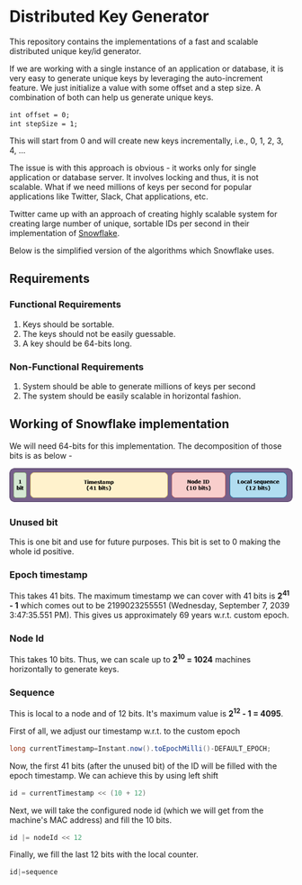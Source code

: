 # Distributed Key Generator

This repository contains the implementations of a fast and scalable distributed unique key/id generator.

If we are working with a single instance of an application or database, it is very easy to generate unique keys by
leveraging the auto-increment feature.
We just initialize a value with some offset and a step size. A combination of both can help us generate unique keys.

```
int offset = 0;
int stepSize = 1;
```

This will start from 0 and will create new keys incrementally, i.e., 0, 1, 2, 3, 4, ...

The issue is with this approach is obvious - it works only for single application or database server. It involves
locking and thus, it is not scalable.
What if we need millions of keys per second for popular applications like Twitter, Slack, Chat applications, etc.

Twitter came up with an approach of creating highly scalable system for creating large number of unique, sortable IDs
per second in their implementation of [Snowflake](https://github.com/twitter-archive/snowflake).

Below is the simplified version of the algorithms which Snowflake uses.

## Requirements

### Functional Requirements

1. Keys should be sortable.
2. The keys should not be easily guessable.
3. A key should be 64-bits long.

### Non-Functional Requirements

1. System should be able to generate millions of keys per second
2. The system should be easily scalable in horizontal fashion.

## Working of Snowflake implementation

We will need 64-bits for this implementation. The decomposition of those bits is as below -

![Snowflake Bit Decomposition Diagram](assets/images/snowflake_uid_bits.png)

### Unused bit

This is one bit and use for future purposes. This bit is set to 0 making the whole id positive.

### Epoch timestamp

This takes 41 bits. The maximum timestamp we can cover with 41 bits is **2<sup>41</sup> - 1** which comes out to be
2199023255551 (Wednesday, September 7, 2039 3:47:35.551 PM).
This gives us approximately 69 years w.r.t. custom epoch.

### Node Id

This takes 10 bits. Thus, we can scale up to **2<sup>10</sup> = 1024** machines horizontally to generate keys.

### Sequence

This is local to a node and of 12 bits. It's maximum value is **2<sup>12</sup> - 1 = 4095**.

First of all, we adjust our timestamp w.r.t. to the custom epoch

```java
long currentTimestamp=Instant.now().toEpochMilli()-DEFAULT_EPOCH;
```

Now, the first 41 bits (after the unused bit) of the ID will be filled with the epoch timestamp. We can achieve this by
using left shift

```java
id = currentTimestamp << (10 + 12)
```

Next, we will take the configured node id (which we will get from the machine's MAC address) and fill the 10 bits.

```java
id |= nodeId << 12
```

Finally, we fill the last 12 bits with the local counter.

```java
id|=sequence
```
